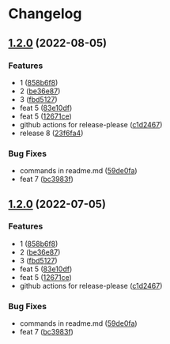 # Changelog

## [1.2.0](https://github.com/VicStor/release-pl/compare/v1.1.0...v1.2.0) (2022-08-05)


### Features

* 1 ([858b6f8](https://github.com/VicStor/release-pl/commit/858b6f8d0bec05842ef5ca7dba2fdf88abf05eef))
* 2 ([be36e87](https://github.com/VicStor/release-pl/commit/be36e87160f4b5a3e740c6cec36f41598063dbd6))
* 3 ([fbd5127](https://github.com/VicStor/release-pl/commit/fbd5127ed24fe62348c524e4cac2ce10b00487f4))
* feat 5 ([83e10df](https://github.com/VicStor/release-pl/commit/83e10df69a81713273a3cd8c44cbced6465c4309))
* feat 5 ([12671ce](https://github.com/VicStor/release-pl/commit/12671ced4b6d4bc85609aac0031443429ae2b4a9))
* github actions for release-please ([c1d2467](https://github.com/VicStor/release-pl/commit/c1d246717de0a70e4dfadc052130c63f187f1ca6))
* release 8 ([23f6fa4](https://github.com/VicStor/release-pl/commit/23f6fa45d4d10f2965e5a9bf61658cbaaf529464))


### Bug Fixes

* commands in readme.md ([59de0fa](https://github.com/VicStor/release-pl/commit/59de0fa52895b9161fee4c6b50f93884be12099b))
* feat 7 ([bc3983f](https://github.com/VicStor/release-pl/commit/bc3983fe0abf4a5105a78d3052cca635465f467e))

## [1.2.0](https://github.com/VicStor/release-pl/compare/v1.1.0...v1.2.0) (2022-07-05)


### Features

* 1 ([858b6f8](https://github.com/VicStor/release-pl/commit/858b6f8d0bec05842ef5ca7dba2fdf88abf05eef))
* 2 ([be36e87](https://github.com/VicStor/release-pl/commit/be36e87160f4b5a3e740c6cec36f41598063dbd6))
* 3 ([fbd5127](https://github.com/VicStor/release-pl/commit/fbd5127ed24fe62348c524e4cac2ce10b00487f4))
* feat 5 ([83e10df](https://github.com/VicStor/release-pl/commit/83e10df69a81713273a3cd8c44cbced6465c4309))
* feat 5 ([12671ce](https://github.com/VicStor/release-pl/commit/12671ced4b6d4bc85609aac0031443429ae2b4a9))
* github actions for release-please ([c1d2467](https://github.com/VicStor/release-pl/commit/c1d246717de0a70e4dfadc052130c63f187f1ca6))


### Bug Fixes

* commands in readme.md ([59de0fa](https://github.com/VicStor/release-pl/commit/59de0fa52895b9161fee4c6b50f93884be12099b))
* feat 7 ([bc3983f](https://github.com/VicStor/release-pl/commit/bc3983fe0abf4a5105a78d3052cca635465f467e))
